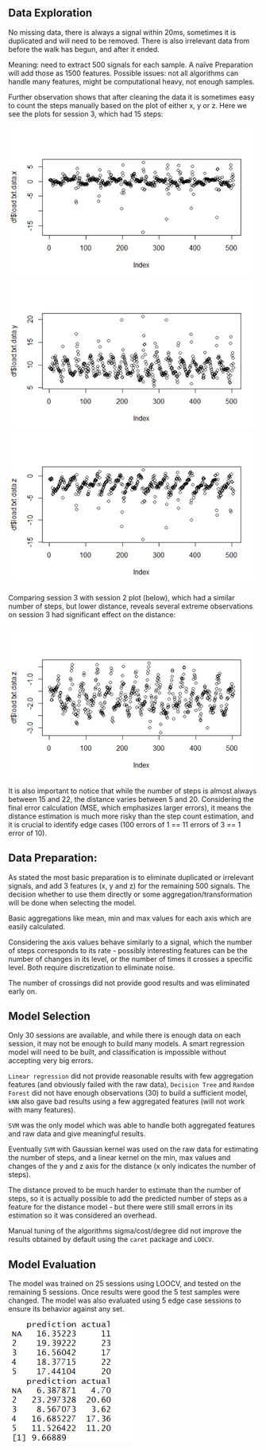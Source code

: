 ## Data Exploration

No missing data, there is always a signal within 20ms, sometimes it is duplicated and will need to be removed. There is also irrelevant data from before the walk has begun, and after it ended.

Meaning: need to extract 500 signals for each sample. A naïve Preparation will add those as 1500 features. Possible issues: not all algorithms can handle many features, might be computational heavy, not enough samples.


Further observation shows that after cleaning the data it is sometimes easy to count the steps manually based on the plot of either x, y or z. Here we see the plots for session 3, which had 15 steps:

![](https://github.com/ranf/data-science-gait/blob/master/Images/session.3.x.png)
![](https://github.com/ranf/data-science-gait/blob/master/Images/session.3.y.png)
![](https://github.com/ranf/data-science-gait/blob/master/Images/session.3.z.png)

Comparing session 3 with session 2 plot (below), which had a similar number of steps, but lower distance, reveals several extreme observations on session 3 had significant effect on the distance:

![](https://github.com/ranf/data-science-gait/blob/master/Images/session.2.z.png)

It is also important to notice that while the number of steps is almost always between 15 and 22, the distance varies between 5 and 20. Considering the final error calculation (MSE, which emphasizes larger errors), it means the distance estimation is much more risky than the step count estimation, and it is crucial to identify edge cases (100 errors of 1 == 11 errors of 3 == 1 error of 10).

## Data Preparation:

As stated the most basic preparation is to eliminate duplicated or irrelevant signals, and add 3 features (x, y and z) for the remaining 500 signals. The decision whether to use them directly or some aggregation/transformation will be done when selecting the model.

Basic aggregations like mean, min and max values for each axis which are easily calculated.

Considering the axis values behave similarly to a signal, which the number of steps corresponds to its rate - possibly interesting features can be the number of changes in its level, or the number of times it crosses a specific level. Both require discretization to eliminate noise.

The number of crossings did not provide good results and was eliminated early on.

## Model Selection

Only 30 sessions are available, and while there is enough data on each session, it may not be enough to build many models. A smart regression model will need to be built, and classification is impossible without accepting very big errors.

`Linear regression` did not provide reasonable results with few aggregation features (and obviously failed with the raw data), `Decision Tree` and `Random Forest` did not have enough observations (30) to build a sufficient model, `kNN` also gave bad results using a few aggregated features (will not work with many features).

`SVM` was the only model which was able to handle both aggregated features and raw data and give meaningful results.

Eventually `SVM` with Gaussian kernel was used on the raw data for estimating the number of steps, and a linear kernel on the min, max values and changes of the y and z axis for the distance (x only indicates the number of steps).

The distance proved to be much harder to estimate than the number of steps, so it is actually possible to add the predicted number of steps as a feature for the distance model - but there were still small errors in its estimation so it was considered an overhead.

Manual tuning of the algorithms sigma/cost/degree did not improve the results obtained by default using the `caret` package and `LOOCV`.

## Model Evaluation

The model was trained on 25 sessions using LOOCV, and tested on the remaining 5 sessions. Once results were good the 5 test samples were changed. The model was also evaluated using 5 edge case sessions to ensure its behavior against any set.

![](https://github.com/ranf/data-science-gait/blob/master/Images/edge_results.PNG)
